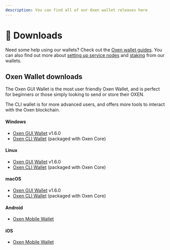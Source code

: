 ```yaml
---
description: You can find all of our Oxen wallet releases here
---
```


# 📁 Downloads

Need some help using our wallets? Check out the [Oxen wallet guides](using-the-oxen-blockchain/oxen-wallet-guides/). You can also find out more about [setting up service nodes](https://docs.oxen.io/using-the-oxen-blockchain/oxen-service-node-guides/full-service-node-setup-guide) and [staking](using-the-oxen-blockchain/oxen-service-node-guides/staking-to-shared-service-node.md) from our wallets.

## Oxen Wallet downloads

The Oxen GUI Wallet is the most user friendly Oxen Wallet, and is perfect for beginners or those simply looking to send or store their OXEN.

The CLI wallet is for more advanced users, and offers more tools to interact with the Oxen blockchain.

#### Windows

* [Oxen GUI Wallet](https://github.com/oxen-io/oxen-electron-gui-wallet/releases/download/v1.6.0/oxen-electron-wallet-1.6.0-win.exe) v1.6.0
* [Oxen CLI Wallet](https://github.com/oxen-io/oxen-core/releases) \(packaged with Oxen Core\)

#### Linux

* [Oxen GUI Wallet](https://github.com/oxen-io/oxen-electron-gui-wallet/releases/download/v1.6.0/oxen-electron-wallet-1.6.0-linux.AppImage) v1.6.0
* [Oxen CLI Wallet](https://github.com/oxen-io/oxen-core/releases) \(packaged with Oxen Core\)

#### macOS

* [Oxen GUI Wallet](https://github.com/oxen-io/oxen-electron-gui-wallet/releases/download/v1.6.0/oxen-electron-wallet-1.6.0-mac.dmg) v1.6.0
* [Oxen CLI Wallet](https://github.com/oxen-io/oxen-core/releases) \(packaged with Oxen Core\)

#### Android

* [Oxen Mobile Wallet](https://play.google.com/store/apps/details?id=io.oxen.wallet)

#### iOS

* [Oxen Mobile Wallet](https://apps.apple.com/app/oxen-wallet-rangeproof/id1547745078)





